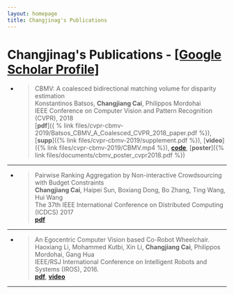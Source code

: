 ```yaml
---
layout: homepage
title: Changjinag's Publications
---
```


# Changjinag's Publications - [\[Google Scholar Profile\]](https://scholar.google.com/citations?user=3z8yQkQAAAAJ&hl=en)

- > CBMV: A coalesced bidirectional matching volume for disparity estimation  
    Konstantinos Batsos, **Changjiang Cai**, Philippos Mordohai  
    IEEE Conference on Computer Vision and Pattern Recognition (CVPR), 2018  
    [**pdf**]({ % link files/cvpr-cbmv-2019/Batsos_CBMV_A_Coalesced_CVPR_2018_paper.pdf %}), [**supp**]({% link files/cvpr-cbmv-2019/supplement.pdf %}), [**video**]({% link files/cvpr-cbmv-2019/CBMV.mp4 %}), [**code**](https://github.com/kbatsos/CBMV/tree/master), [**poster**]({% link files/documents/cbmv_poster_cvpr2018.pdf %})

---

- > Pairwise Ranking Aggregation by Non-interactive Crowdsourcing with Budget Constraints  
    **Changjiang Cai**, Haipei Sun, Boxiang Dong, Bo Zhang, Ting Wang, Hui Wang  
    The 37th IEEE International Conference on Distributed Computing (ICDCS) 2017  
    [**pdf**](https://ieeexplore.ieee.org/stamp/stamp.jsp?tp=&arnumber=7980235)

---

- > An Egocentric Computer Vision based Co-Robot Wheelchair.  
    Haoxiang Li, Mohammed Kutbi, Xin Li, **Changjiang Cai**, Philippos Mordohai, Gang Hua  
    IEEE/RSJ International Conference on Intelligent Robots and Systems (IROS), 2016.  
    [**pdf**](https://www.cs.stevens.edu/~mordohai/public/Li_EgocentricVisionWheelchair16.pdf), [**video**](https://www.youtube.com/watch?v=iqKp9Z0hNqI)  

---
